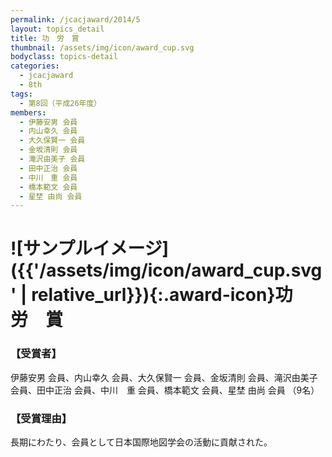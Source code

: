 ```yaml
---
permalink: /jcacjaward/2014/5
layout: topics_detail
title: 功　労　賞
thumbnail: /assets/img/icon/award_cup.svg
bodyclass: topics-detail
categories:
  - jcacjaward
  - 8th
tags:
  - 第8回（平成26年度）
members:
  - 伊藤安男 会員
  - 内山幸久 会員
  - 大久保賢一 会員
  - 金坂清則 会員
  - 滝沢由美子 会員
  - 田中正治 会員
  - 中川　重 会員
  - 橋本範文 会員
  - 星埜 由尚 会員
---
```


# ![サンプルイメージ]({{'/assets/img/icon/award_cup.svg' | relative_url}}){:.award-icon}功　労　賞

### 【受賞者】

伊藤安男 会員、内山幸久 会員、大久保賢一 会員、金坂清則 会員、滝沢由美子 会員、田中正治 会員、中川　重 会員、橋本範文 会員、星埜 由尚 会員 （9名）

### 【受賞理由】

長期にわたり、会員として日本国際地図学会の活動に貢献された。
